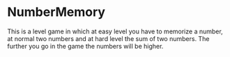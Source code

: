 # NumberMemory
This is a level game in which at easy level you have to memorize a number, at normal two numbers and at hard level the sum of two numbers. The further you go in the game the numbers will be higher. 
